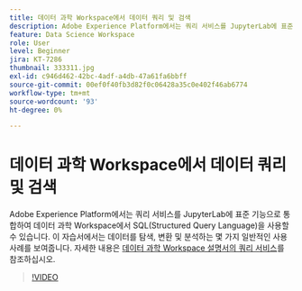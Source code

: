 ```yaml
---
title: 데이터 과학 Workspace에서 데이터 쿼리 및 검색
description: Adobe Experience Platform에서는 쿼리 서비스를 JupyterLab에 표준 기능으로 통합하여 데이터 과학 Workspace에서 SQL(Structured Query Language)을 사용할 수 있습니다.
feature: Data Science Workspace
role: User
level: Beginner
jira: KT-7286
thumbnail: 333311.jpg
exl-id: c946d462-42bc-4adf-a4db-47a61fa6bbff
source-git-commit: 00ef0f40fb3d82f0c06428a35c0e402f46ab6774
workflow-type: tm+mt
source-wordcount: '93'
ht-degree: 0%

---
```


# 데이터 과학 Workspace에서 데이터 쿼리 및 검색

Adobe Experience Platform에서는 쿼리 서비스를 JupyterLab에 표준 기능으로 통합하여 데이터 과학 Workspace에서 SQL(Structured Query Language)을 사용할 수 있습니다. 이 자습서에서는 데이터를 탐색, 변환 및 분석하는 몇 가지 일반적인 사용 사례를 보여줍니다. 자세한 내용은 [데이터 과학 Workspace 설명서의 쿼리 서비스](https://experienceleague.adobe.com/docs/experience-platform/data-science-workspace/jupyterlab/query-service.html)를 참조하십시오.

>[!VIDEO](https://video.tv.adobe.com/v/333311)
